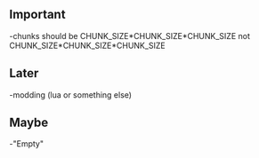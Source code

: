 ## Important
-chunks should be CHUNK_SIZE\*CHUNK_SIZE\*CHUNK_SIZE not CHUNK_SIZE\*CHUNK_SIZE\*CHUNK_SIZE

## Later
-modding (lua or something else)

## Maybe
-"Empty"